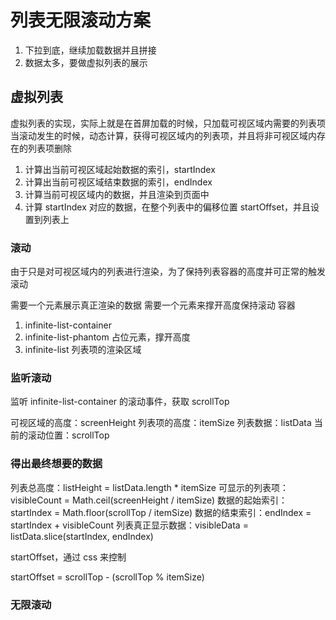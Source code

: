 # 列表无限滚动方案

1. 下拉到底，继续加载数据并且拼接
2. 数据太多，要做虚拟列表的展示

## 虚拟列表

虚拟列表的实现，实际上就是在首屏加载的时候，只加载可视区域内需要的列表项
当滚动发生的时候，动态计算，获得可视区域内的列表项，并且将非可视区域内存在的列表项删除

1. 计算出当前可视区域起始数据的索引，startIndex
2. 计算出当前可视区域结束数据的索引，endIndex
3. 计算当前可视区域内的数据，并且渲染到页面中
4. 计算 startIndex 对应的数据，在整个列表中的偏移位置 startOffset，并且设置到列表上

### 滚动

由于只是对可视区域内的列表进行渲染，为了保持列表容器的高度并可正常的触发滚动

需要一个元素展示真正渲染的数据
需要一个元素来撑开高度保持滚动
容器

1. infinite-list-container
2. infinite-list-phantom 占位元素，撑开高度
3. infinite-list 列表项的渲染区域

### 监听滚动

监听 infinite-list-container 的滚动事件，获取 scrollTop

可视区域的高度：screenHeight
列表项的高度：itemSize
列表数据：listData
当前的滚动位置：scrollTop

### 得出最终想要的数据

列表总高度：listHeight = listData.length \* itemSize
可显示的列表项：visibleCount = Math.ceil(screenHeight / itemSize)
数据的起始索引：startIndex = Math.floor(scrollTop / itemSize)
数据的结束索引：endIndex = startIndex + visibleCount
列表真正显示数据：visibleData = listData.slice(startIndex, endIndex)

startOffset，通过 css 来控制

startOffset = scrollTop - (scrollTop % itemSize)

### 无限滚动
